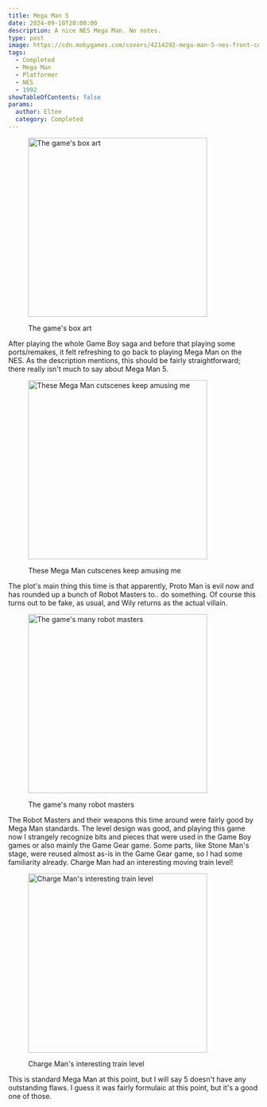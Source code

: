 ```yaml
---
title: Mega Man 5
date: 2024-09-10T20:00:00
description: A nice NES Mega Man. No notes.
type: post
image: https://cdn.mobygames.com/covers/4214292-mega-man-5-nes-front-cover.jpg
tags:
  - Completed
  - Mega Man
  - Platformer
  - NES
  - 1992
showTableOfContents: false
params:
  author: Eltee
  category: Completed
---
```

<figure><img src="https://cdn.mobygames.com/covers/4214292-mega-man-5-nes-front-cover.jpg" alt="The game's box art" width="360px "><figcaption><p>The game's box art</p></figcaption></figure>

After playing the whole Game Boy saga and before that playing some ports/remakes, it felt refreshing to go back to playing  Mega Man on the NES. As the description mentions, this should be fairly straightforward; there really isn't much to say about Mega Man 5.

<figure><img src="https://cdn.mobygames.com/screenshots/15735198-mega-man-5-nes-opening-cinematic.png" alt="These Mega Man cutscenes keep amusing me" width="360px "><figcaption><p>These Mega Man cutscenes keep amusing me</p></figcaption></figure>

The plot's main thing this time is that apparently, Proto Man is evil now and has rounded up a bunch of Robot Masters to.. do something. Of course this turns out to be fake, as usual, and Wily returns as the actual villain.

<figure><img src="https://cdn.mobygames.com/screenshots/15735213-mega-man-5-nes-choosing-which-boss-to-go-up-against.png" alt="The game's many robot masters" width="360px "><figcaption><p>The game's many robot masters</p></figcaption></figure>

The Robot Masters and their weapons this time around were fairly good by Mega Man standards. The level design was good, and playing this game now I strangely recognize bits and pieces that were used in the Game Boy games or also mainly the Game Gear game. Some parts, like Stone Man's stage, were reused almost as-is in the Game Gear game, so I had some familiarity already. Charge Man had an interesting moving train level! 

<figure><img src="https://cdn.mobygames.com/screenshots/15645964-mega-man-5-nes-charge-mans-stage.png" alt="Charge Man's interesting train level" width="360px"><figcaption><p>Charge Man's interesting train level</p></figcaption></figure>

This is standard Mega Man at this point, but I will say 5 doesn't have any outstanding flaws. I guess it was fairly formulaic at this point, but it's a good one of those.
